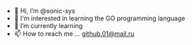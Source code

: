 - 👋 Hi, I’m @sonic-sys
- 👀 I'm interested in learning the GO programming language
- 🌱 I’m currently learning 
- 📫 How to reach me ... github.01@mail.ru
